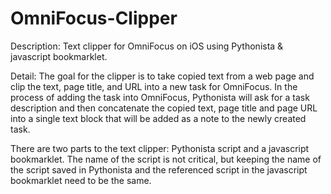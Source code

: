 OmniFocus-Clipper
=================

Description: Text clipper for OmniFocus on iOS using Pythonista &amp; javascript bookmarklet.

Detail: The goal for the clipper is to take copied text from a web page and clip the text, page title, and URL into a new task for OmniFocus. In the process of adding the task into OmniFocus, Pythonista will ask for a task description and then concatenate the copied text, page title and page URL into a single text block that will be added as a note to the newly created task.

There are two parts to the text clipper: Pythonista script and a javascript bookmarklet. The name of the script is not critical, but keeping the name of the script saved in Pythonista and the referenced script in the javascript bookmarklet need to be the same.
